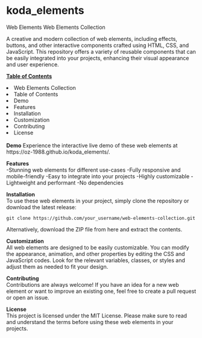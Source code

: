 # koda_elements
Web Elements
Web Elements Collection

A creative and modern collection of web elements, including effects, buttons, and other interactive components crafted using HTML, CSS, and JavaScript. This repository offers a variety of reusable components that can be easily integrated into your projects, enhancing their visual appearance and user experience.

<u><b>Table of Contents</b></u>
<li>Web Elements Collection</li>
<li>Table of Contents</li>
<li>Demo</li>
<li>Features</li>
<li>Installation</li>
<li>Customization</li>
<li>Contributing</li>
<li>License</li>
<br>
<b>Demo</b>
Experience the interactive live demo of these web elements at https://oz-1988.github.io/koda_elements/.

<b>Features</b><br>
 -Stunning web elements for different use-cases
 -Fully responsive and mobile-friendly
 -Easy to integrate into your projects
 -Highly customizable
 -Lightweight and performant
 -No dependencies

<b>Installation</b><br>
To use these web elements in your project, simply clone the repository or download the latest release:
<pre><code>git clone https://github.com/your_username/web-elements-collection.git</code></pre> 
Alternatively, download the ZIP file from here and extract the contents.

<b>Customization</b><br>
All web elements are designed to be easily customizable. You can modify the appearance, animation, and other properties by editing the CSS and JavaScript codes. Look for the relevant variables, classes, or styles and adjust them as needed to fit your design.

<b>Contributing</b><br>
Contributions are always welcome! If you have an idea for a new web element or want to improve an existing one, feel free to create a pull request or open an issue.

<b>License</b><br>
This project is licensed under the MIT License. Please make sure to read and understand the terms before using these web elements in your projects.
